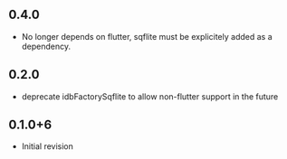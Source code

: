 ## 0.4.0

* No longer depends on flutter, sqflite must be explicitely added as a dependency.

## 0.2.0

* deprecate idbFactorySqflite to allow non-flutter support in the future

## 0.1.0+6

* Initial revision
